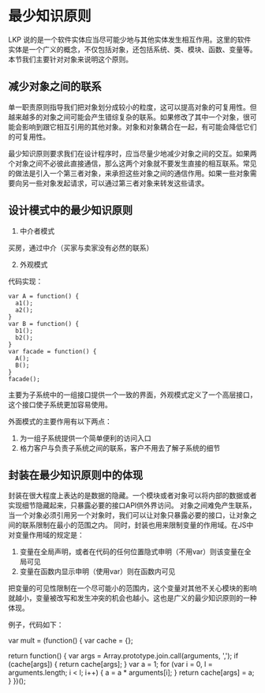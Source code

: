 # 最少知识原则

LKP 说的是一个软件实体应当尽可能少地与其他实体发生相互作用。这里的软件实体是一个广义的概念，不仅包括对象，还包括系统、类、模块、函数、变量等。本节我们主要针对对象来说明这个原则。

## 减少对象之间的联系

单一职责原则指导我们把对象划分成较小的粒度，这可以提高对象的可复用性。但越来越多的对象之间可能会产生错综复杂的联系。如果修改了其中一个对象，很可能会影响到跟它相互引用的其他对象。对象和对象耦合在一起，有可能会降低它们的可复用性。

最少知识原则要求我们在设计程序时，应当尽量少地减少对象之间的交互。如果两个对象之间不必彼此直接通信，那么这两个对象就不要发生直接的相互联系。常见的做法是引入一个第三者对象，来承担这些对象之间的通信作用。如果一些对象需要向另一些对象发起请求，可以通过第三者对象来转发这些请求。

## 设计模式中的最少知识原则

1. 中介者模式

买房，通过中介（买家与卖家没有必然的联系）

2. 外观模式

代码实现：

    var A = function() {
      a1();
      a2();
    }
    var B = function() {
      b1();
      b2();
    }
    var facade = function() {
      A();
      B();
    }
    facade();

主要为子系统中的一组接口提供一个一致的界面，外观模式定义了一个高层接口，这个接口使子系统更加容易使用。

外面模式的主要作用有以下两点：

1. 为一组子系统提供一个简单便利的访问入口
2. 格力客户与负责子系统之间的联系，客户不用去了解子系统的细节


## 封装在最少知识原则中的体现

封装在很大程度上表达的是数据的隐藏。一个模块或者对象可以将内部的数据或者实现细节隐藏起来，只暴露必要的接口API供外界访问。 对象之间难免产生联系，当一个对象必须引用另一个对象时，我们可以让对象只暴露必要的接口，让对象之间的联系限制在最小的范围之内。
同时，封装也用来限制变量的作用域。在JS中对变量作用域的规定是：

1. 变量在全局声明，或者在代码的任何位置隐式申明（不用var）则该变量在全局可见
2. 变量在函数内显示申明（使用var）则在函数内可见

把变量的可见性限制在一个尽可能小的范围内，这个变量对其他不关心模块的影响就越小，变量被改写和发生冲突的机会也越小。这也是广义的最少知识原则的一种体现。

例子，代码如下：

var mult = (function() {
  var cache = {};

  return function() {
    var args = Array.prototype.join.call(arguments, ',');
    if (cache[args]) {
      return cache[args];
    }
    var a = 1;
    for (var i = 0, l = arguments.length; i < l; i++) {
      a = a * arguments[i];
    }
    return cache[args] = a;
  }
})();